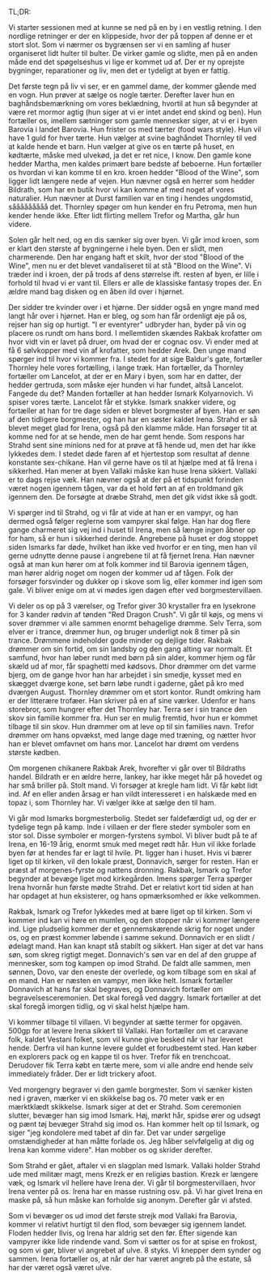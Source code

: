 TL;DR:


Vi starter sessionen med at kunne se ned på en by i en vestlig retning. I den nordlige retninger er der en klippeside, hvor der på toppen af denne er et stort slot.
Som vi nærmer os bygrænsen ser vi en samling af huser organiseret lidt hulter til bulter. De virker gamle og slidte, men på en anden måde end det spøgelseshus vi lige er kommet ud af. Der er ny oprejste bygninger, reparationer og liv, men det er tydeligt at byen er fattig.

Det første tegn på liv vi ser, er en gammel dame, der kommer gående med en vogn. Hun prøver at sælge os nogle tærter. Derefter laver hun en baghåndsbemærkning om vores beklædning, hvortil at hun så begynder at være ret mormor agtig (hun siger at vi er intet andet end skind og ben). Hun fortæller os, imellem sætninger som gamle mennesker siger, at vi er i byen Barovia i landet Barovia. Hun frister os med tærter (food wars style).
Hun vil have 1 guld for hver tærte. Hun vælger at svine baghåndet Thornley til ved at kalde hende et barn. Hun vælger at give os en tærte på huset, en kødtærte, måske med ulvekød, ja det er ret nice, I know.
Den gamle kone hedder Martha, men kaldes primært bare bedste af beboerne. Hun fortæller os hvordan vi kan komme til en kro. kroen hedder "Blood of the Wine", som ligger lidt længere nede af vejen. Hun nævner også en herrer som hedder Bildrath, som har en butik hvor vi kan komme af med noget af vores naturalier.
Hun nævner at Durst familien var en ting i hendes ungdomstid, sååååååååå det. Thornley spøger om hun kender en fru Petroma, men hun kender hende ikke. Efter lidt flirting mellem Trefor og Martha, går hun videre.

Solen går helt ned, og en dis sænker sig over byen. Vi går imod kroen, som er klart den største af bygningerne i hele byen. Den er slidt, men charmerende. Den har engang haft et skilt, hvor der stod "Blood of the Wine", men nu er det blevet vandaliseret til at stå "Blood on the Wine". Vi træder ind i kroen, der på trods af dens størrelse ift. resten af byen, er lille i forhold til hvad vi er vant til. Ellers er alle de klassiske fantasy tropes der. En ældre mand bag disken og en åben ild over i hjørnet.

Der sidder tre kvinder over i et hjørne. Der sidder også en yngre mand med langt hår over i hjørnet. Han er bleg, og som han får ordenligt øje på os, rejser han sig op hurtigt. "I er eventyrer" udbryder han, byder på vin og placere os rundt om hans bord. I mellemtiden skændes Rakbak krofatter om hvor vidt vin er lavet på druer, om hvad der er cognac osv. Vi ender med at få 6 sølvkopper med vin af krofatter, som hedder Arek.
Den unge mand spørger ind til hvor vi kommer fra. I stedet for at sige Baldur's gate, fortæller Thornley hele vores fortælling, i lange træk. Han fortæller, da Thornley fortæller om Lancelot, at der er en Mary i byen, som har en datter, der hedder gertruda, som måske ejer hunden vi har fundet, altså Lancelot. Fangede du det?
Manden fortæller at han hedder Ismark Kolyarnovich. Vi spiser vores tærte. Lancelot får et stykke. Ismark snakker videre, og fortæller at han for tre dage siden er blevet borgmester af byen. Han er søn af den tidligere borgmester, og han har en søster kaldet Irena. Strahd er så blevet meget glad for Irena, også på den klamme måde. Han forsøger tit at komme ned for at se hende, men de har gemt hende. Som respons har Strahd sent sine minions ned for at prøve at få hende ud, men det har ikke lykkedes dem. I stedet døde faren af et hjertestop som resultat af denne konstante sex-chikane. Han vil gerne have os til at hjælpe med at få Irena i sikkerhed. Han mener at byen Vallaki måske kan huse Irena sikkert. Vallaki er to dags rejse væk.
Han nævner også at der på et tidspunkt forinden været nogen igennem tågen, var da et hold ført an af en troldmand gik igennem den. De forsøgte at dræbe Strahd, men det gik vidst ikke så godt.

Vi spørger ind til Strahd, og vi får at vide at han er en vampyr, og han dermed også følger reglerne som vampyrer skal følge. Han har dog flere gange charmeret sig vej ind i huset til Irena, men så længe ingen åbner op for ham, så er hun i sikkerhed derinde. Angrebene på huset er dog stoppet siden Ismarks far døde, hvilket han ikke ved hvorfor er en ting, men han vil gerne udnytte denne pause i angrebene til at få fjernet Irena.
Han nævner også at man kun hører om at folk kommer ind til Barovia igennem tågen, man hører aldrig noget om nogen der kommer ud af tågen. Folk der forsøger forsvinder og dukker op i skove som lig, eller kommer ind igen som gale.
Vi bliver enige om at vi mødes igen dagen efter ved borgmestervillaen.

Vi deler os op på 3 værelser, og Trefor giver 30 krystaller fra en lysekrone for 3 kander rødvin af tønden "Red Dragon Crush". Vi går til køjs, og mens vi sover drømmer vi alle sammen enormt behagelige drømme. Selv Terra, som elver er i trance, drømmer hun, og bruger underligt nok 8 timer på sin trance. Drømmene indeholder gode minder og dejlige tider.
Rakbak drømmer om sin fortid, om sin landsby og den gang alting var normalt. Et samfund, hvor han løber rundt med børn på sin alder, kommer hjem og får skæld ud af mor, får spaghetti med kødsovs.
Dhor drømmer om det varme bjerg, om de gange hvor han har arbejdet i sin smedje, kysset med en skægget dværge kone, set børn løbe rundt i gaderne, gået på kro med dværgen August.
Thornley drømmer om et stort kontor. Rundt omkring ham er der litterære trofæer. Han skriver på en af sine værker. Udenfor er hans storebror, som hungrer efter det Thornley har.
Terra ser i sin trance den skov sin familie kommer fra. Hun ser en mulig fremtid, hvor hun er kommet tilbage til sin skov. Hun drømmer om at leve op til sin families navn.
Trefor drømmer om hans opvækst, med lange dage med træning, og nætter hvor han er blevet omfavnet om hans mor.
Lancelot har drømt om verdens største kødben.

Om morgenen chikanere Rakbak Arek, hvorefter vi går over til Bildraths handel. Bildrath er en ældre herre, lankey, har ikke meget hår på hovedet og har små briller på. Stolt mand. Vi forsøger at kregle ham lidt. Vi får købt lidt ind. Af en eller anden årsag er han vildt interesseret i en halskæde med en topaz i, som Thornley har. Vi vælger ikke at sælge den til ham.

Vi går mod Ismarks borgmesterbolig. Stedet ser faldefærdigt ud, og der er tydelige tegn på kamp. Inde i villaen er der flere steder symboler som en stor sol. Disse symboler er morgen-fyrstens symbol. Vi bliver budt på te af Irena, en 16-19 årig, enormt smuk med meget rødt hår. Hun vil ikke forlade byen før at hendes far er lagt til hvile. Pt. ligger han i huset. Hvis vi bærer liget op til kirken, vil den lokale præst, Donnavich, sørger for resten. Han er præst af morgenes-fyrste og nattens dronning. Rakbak, Ismark og Trefor begynder at bevæge liget mod kirkegården. Imens spørger Terra spørger Irena hvornår hun første mødte Strahd. Det er relativt kort tid siden at han har opdaget at hun eksisterer, og hans opmærksomhed er ikke velkommen.

Rakbak, Ismark og Trefor lykkedes med at bære liget op til kirken. Som vi kommer ind kan vi høre en mumlen, og den stopper når vi kommer længere ind. Lige pludselig kommer der et gennemskærende skrig for noget under os, og en præst kommer løbende i samme sekund. Donnavich er en slidt / ødelagt mand. Han kan knapt stå stabilt og sikkert. Han siger at det var hans søn, som skreg rigtigt meget. Donnavich's søn var en del af den gruppe af mennesker, som tog kampen op imod Strahd. De faldt alle sammen, men sønnen, Dovo, var den eneste der overlede, og kom tilbage som en skal af en mand. Han er næsten en vampyr, men ikke helt.
Ismark fortæller Donnavich at hans far skal begraves, og Donnavich fortæller om begravelsesceremonien. Det skal foregå ved daggry. Ismark fortæller at det skal foregå imorgen tidlig, og vi skal helst hjælpe ham.

Vi kommer tilbage til villaen. Vi begynder at sætte termer for opgaven. 500gp for at levere Irena sikkert til Vallaki. Han fortæller om et caravane folk, kaldet Vestani folket, som vil kunne give besked når vi har leveret hende. Derfra vil han kunne levere guldet et forudbestemt sted. Han køber en explorers pack og en kappe til os hver. Trefor fik en trenchcoat. Derudover fik Terra købt en tærte mere, som vi alle andre end hende selv immediately fråder. Der er lidt trickery afoot.

Ved morgengry begraver vi den gamle borgmester. Som vi sænker kisten ned i graven, mærker vi en skikkelse bag os. 70 meter væk er en mærktklædt skikkelse. Ismark siger at det er Strahd. Som ceremonien slutter, bevæger han sig imod Ismark. Høj, mørkt hår, spidse ører og udsøgt og pænt tøj bevæger Strahd sig imod os. Han kommer helt op til Ismark, og siger "jeg kondolere med tabet af din far. Det var under sørgelige omstændigheder at han måtte forlade os. Jeg håber selvfølgelig at dig og Irena kan komme videre". Han mobber os og skrider derefter.

Som Strahd er gået, aftaler vi en slagplan med Ismark. Vallaki holder Strahd ude med militær magt, mens Krezk er en religiøs bastion. Krezk er længere væk, og Ismark vil hellere have Irena der. Vi går til borgmestervillaen, hvor Irena venter på os. Irena har en masse rustning osv. på. Vi har givet Irena en maske på, så hun måske kan forholde sig anonym. Derefter går vi afsted.

Som vi bevæger os ud imod det første strejk mod Vallaki fra Barovia, kommer vi relativt hurtigt til den flod, som bevæger sig igennem landet. Floden hedder Ilvis, og Irena har aldrig set den før. Efter sigende kan vampyrer ikke lide rindende vand. 
Som vi sætter os for at spise en frokost, og som vi gør, bliver vi angrebet af ulve. 8 styks. Vi knepper dem synder og sammen. Irena fortæller os, at når der har været angreb på the estate, så har der været også været ulve.